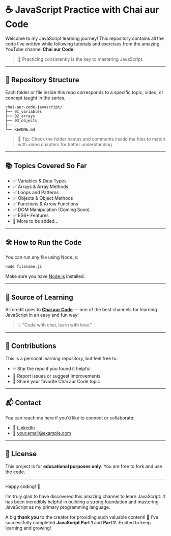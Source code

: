 # ☕ JavaScript Practice with Chai aur Code

Welcome to my JavaScript learning journey! This repository contains all the code I’ve written while following tutorials and exercises from the amazing YouTube channel **Chai aur Code**.

> 🚀 Practicing consistently is the key to mastering JavaScript.

---

## 📁 Repository Structure

Each folder or file inside this repo corresponds to a specific topic, video, or concept taught in the series.

```
chai-aur-code-javascript/
├── 01_variables
├── 02_arrays
├── 03_objects
├── ...
└── README.md
```

> 📌 Tip: Check the folder names and comments inside the files to match with video chapters for better understanding.

---

## 📚 Topics Covered So Far

* ✅ Variables & Data Types
* ✅ Arrays & Array Methods
* ✅ Loops and Patterns
* ✅ Objects & Object Methods
* ✅ Functions & Arrow Functions
* ✅ DOM Manipulation (Coming Soon)
* ✅ ES6+ Features
* 🚧 More to be added...

---

## 🛠️ How to Run the Code

You can run any file using Node.js:

```bash
node filename.js
```

Make sure you have [Node.js](https://nodejs.org/) installed.

---

## 🎥 Source of Learning

All credit goes to **[Chai aur Code](https://www.youtube.com/@chaiourcode)** — one of the best channels for learning JavaScript in an easy and fun way!

> 💡 "Code with chai, learn with love."

---

## 🤝 Contributions

This is a personal learning repository, but feel free to:

* ⭐ Star the repo if you found it helpful
* 🐛 Report issues or suggest improvements
* 🍵 Share your favorite Chai aur Code topic

---

## 📬 Contact

You can reach me here if you'd like to connect or collaborate:

* 💼 [LinkedIn](https://www.linkedin.com/in/rahul-shirke-b20240259/) 
* 📧 [your.email@example.com](rahulshirke91368@gmail.com) 

---

## 📄 License

This project is for **educational purposes only**. You are free to fork and use the code.

---

Happy coding! 🌟

I’m truly glad to have discovered this amazing channel to learn JavaScript. It has been incredibly helpful in building a strong foundation and mastering JavaScript as my primary programming language.

A big **thank you** to the creator for providing such valuable content! 🙏
I’ve successfully completed **JavaScript Part 1** and **Part 2**. Excited to keep learning and growing!
